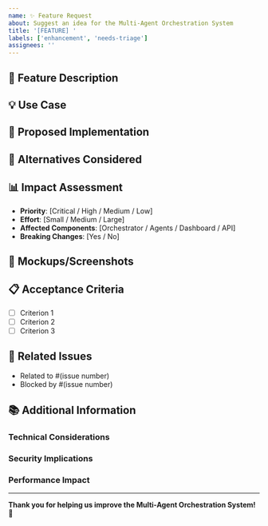 ```yaml
---
name: ✨ Feature Request
about: Suggest an idea for the Multi-Agent Orchestration System
title: '[FEATURE] '
labels: ['enhancement', 'needs-triage']
assignees: ''
---
```


## 🎯 Feature Description
<!-- A clear and concise description of the feature you'd like to see -->

## 💡 Use Case
<!-- Describe the use case for this feature. Why would this feature be useful? -->

## 🔧 Proposed Implementation
<!-- Describe how you think this feature could be implemented -->

## 🔄 Alternatives Considered
<!-- Describe any alternative solutions or features you've considered -->

## 📊 Impact Assessment
<!-- Describe the impact of this feature -->

- **Priority**: [Critical / High / Medium / Low]
- **Effort**: [Small / Medium / Large]
- **Affected Components**: [Orchestrator / Agents / Dashboard / API]
- **Breaking Changes**: [Yes / No]

## 🎨 Mockups/Screenshots
<!-- If applicable, add mockups or screenshots to help explain the feature -->

## 📋 Acceptance Criteria
<!-- List the criteria that would make this feature complete -->

- [ ] Criterion 1
- [ ] Criterion 2
- [ ] Criterion 3

## 🔗 Related Issues
<!-- Link to any related issues -->

- Related to #(issue number)
- Blocked by #(issue number)

## 📚 Additional Information
<!-- Any other information that might be relevant -->

### Technical Considerations
<!-- Any technical considerations that should be taken into account -->

### Security Implications
<!-- Any security implications that should be considered -->

### Performance Impact
<!-- Any performance implications that should be considered -->

---

**Thank you for helping us improve the Multi-Agent Orchestration System! 🚀**